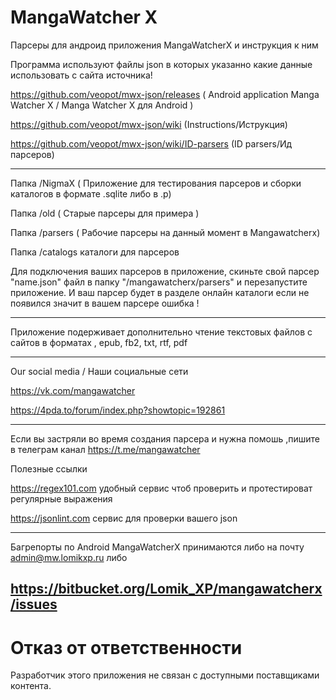 # MangaWatcher X
Парсеры для андроид приложения MangaWatcherX и инструкция к ним 

Программа используют файлы json 
в которых указанно какие данные использовать с сайта источника!

https://github.com/veopot/mwx-json/releases  ( Android application Manga Watcher X / Manga Watcher X для Android )


https://github.com/veopot/mwx-json/wiki (Instructions/Иструкция)

https://github.com/veopot/mwx-json/wiki/ID-parsers (ID parsers/Ид парсеров)

--------------------------
Папка /NigmaX ( Приложение для тестирования парсеров и 
сборки каталогов в формате .sqlite либо в .p)

Папка /old ( Старые парсеры для примера )

Папка  /parsers ( Рабочие парсеры на данный момент в Mangawatcherx)

Папка  /catalogs каталоги для парсеров 

Для подключения ваших парсеров в приложение, скиньте свой  парсер "name.json" файл
в папку "/mangawatcherx/parsers" и перезапустите приложение.
И ваш парсер будет в разделе онлайн каталоги 
если не появился значит в вашем парсере ошибка !

--------------------------
Приложение подерживает дополнительно  чтение текстовых файлов с сайтов в форматах 
, epub, fb2, txt, rtf, pdf

--------------------------
Our social media  / Наши социальные сети 

https://vk.com/mangawatcher

https://4pda.to/forum/index.php?showtopic=192861

--------------------------
Если вы застряли во время создания парсера
и нужна помошь ,пишите в телеграм канал
https://t.me/mangawatcher

Полезные ссылки

https://regex101.com удобный сервис чтоб проверить и протестироват регулярные выражения

https://jsonlint.com сервис для проверки вашего json




--------------------------

Багрепорты по Android MangaWatcherX принимаются либо на почту admin@mw.lomikxp.ru либо

https://bitbucket.org/Lomik_XP/mangawatcherx/issues
--------------------------
# Отказ от ответственности

Разработчик этого приложения не связан с доступными поставщиками контента.
